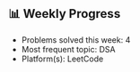 ## 📊 Weekly Progress

- Problems solved this week: 4
- Most frequent topic: DSA
- Platform(s): LeetCode
